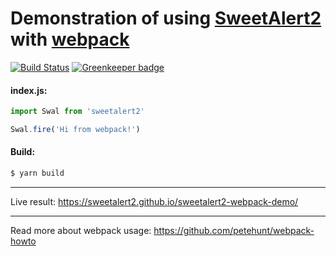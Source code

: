 # Demonstration of using [SweetAlert2](https://github.com/sweetalert2/sweetalert2) with [webpack](https://webpack.github.io/)

[![Build Status](https://github.com/sweetalert2/sweetalert2-webpack-demo/workflows/build/badge.svg)](https://github.com/sweetalert2/sweetalert2-webpack-demo/actions)
[![Greenkeeper badge](https://badges.greenkeeper.io/sweetalert2/sweetalert2-webpack-demo.svg)](https://greenkeeper.io/)

#### index.js:
```js
import Swal from 'sweetalert2'

Swal.fire('Hi from webpack!')
```

#### Build:
```sh
$ yarn build
```

---

Live result: https://sweetalert2.github.io/sweetalert2-webpack-demo/

---

Read more about webpack usage: https://github.com/petehunt/webpack-howto
